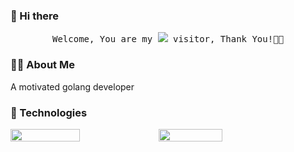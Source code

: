 ### 👋 Hi there
<p align="center">
  <samp>
    Welcome, You are my <img src="https://profile-counter.glitch.me/gly-hub/count.svg" /> visitor, Thank You!🎉🎉
  </samp>
</p>

###  👨🏻   About Me
A motivated golang developer

### 🔧 Technologies
<div style="display: flex; flex-direction: row;">
  <img width="47%" height="auto" src="https://github-readme-stats.vercel.app/api?username=gly-hub&show_icons=true" />
  <img width="45%" height="auto" src="https://github-readme-streak-stats.herokuapp.com?user=gly-hub&theme=deuteranopia-friendly-theme&date_format=M%20j%5B%2C%20Y%5D&type=png&background=FFFFFF" />
</div>

<!--
**gly-hub/gly-hub** is a ✨ _special_ ✨ repository because its `README.md` (this file) appears on your GitHub profile.

Here are some ideas to get you started:

- 🔭 I’m currently working on ...
- 🌱 I’m currently learning ...
- 👯 I’m looking to collaborate on ...
- 🤔 I’m looking for help with ...
- 💬 Ask me about ...
- 📫 How to reach me: ...
- 😄 Pronouns: ...
- ⚡ Fun fact: ...
-->
